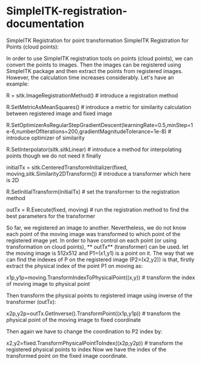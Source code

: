 # SimpleITK-registration-documentation
SimpleITK Registration for point transformation
SimpleITK Registration for Points (cloud points):

In order to use SimpleITK registration tools on points (cloud points), we can convert the points to images. Then the images can be registered using SimpleITK package and then extract the points from registered images. However, the calculation time increases considerably. Let's have an example:

R = sitk.ImageRegistrationMethod() # introduce a registration method

R.SetMetricAsMeanSquares() # introduce a metric for similarity calculation between registered image and fixed image

R.SetOptimizerAsRegularStepGradientDescent(learningRate=0.5,minStep=1e-6,numberOfIterations=200,gradientMagnitudeTolerance=1e-8) # introduce optimizer of similarity

R.SetInterpolator(sitk.sitkLinear) # introduce a method for interpolating points though we do not need it finally

initialTx = sitk.CenteredTransformInitializer(fixed, moving,sitk.Similarity2DTransform()) # introduce a transformer which here is 2D

R.SetInitialTransform(initialTx) # set the transformer to the registration method

outTx = R.Execute(fixed, moving) # run the registration method to find the best parameters for the transformer

So far, we registered an image to another. Nevertheless, we do not know each point of the moving image was transformed to which point of the registered image yet. In order to have control on each point (or using transformation on cloud points), ** outTx** (transformer) can be used. let the moving image is 512x512 and P1=(x1,y1) is a point on it. The way that we can find the indexes of P on the registered image (P2=(x2,y2)) is that, firstly extract the physical index of the point P1 on moving as:

x1p,y1p=moving.TransformIndexToPhysicalPoint((x,y)) # transform the index of moving image to physical point

Then transform the physical points to registered image using inverse of the transformer (outTx):

x2p,y2p=outTx.GetInverse().TransformPoint((x1p,y1p)) # transform the physical point of the moving image to fixed coordinate

Then again we have to change the coordination to P2 index by:

x2,y2=fixed.TransformPhysicalPointToIndex((x2p,y2p)) # transform the registered physical points to index Now we have the index of the transformed point on the fixed image coordinate.
